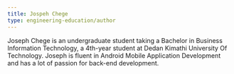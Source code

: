 ```yaml
---
title: Jospeh Chege
type: engineering-education/author
---
```

Joseph Chege is an undergraduate student taking a Bachelor in Business Information Technology, a 4th-year student at Dedan Kimathi University Of Technology. Joseph is fluent in Android Mobile Application Development and has a lot of passion for back-end development.